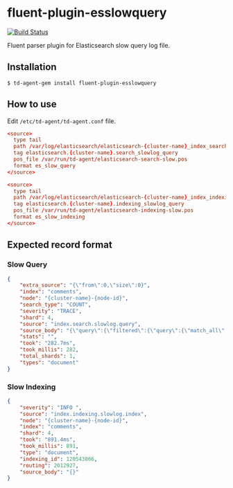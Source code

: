 # fluent-plugin-esslowquery

[![Build Status](https://travis-ci.com/vinted/fluent-plugin-esslowquery.svg?branch=master)](https://travis-ci.com/vinted/fluent-plugin-esslowquery)

Fluent parser plugin for Elasticsearch slow query log file.

## Installation

```shell
$ td-agent-gem install fluent-plugin-esslowquery
```

## How to use

Edit `/etc/td-agent/td-agent.conf` file.

```conf
<source>
  type tail
  path /var/log/elasticsearch/elasticsearch-{cluster-name}_index_search_slowlog.log
  tag elasticsearch.{cluster-name}.search_slowlog_query
  pos_file /var/run/td-agent/elasticsearch-search-slow.pos
  format es_slow_query
</source>

<source>
  type tail
  path /var/log/elasticsearch/elasticsearch-{cluster-name}_index_indexing_slowlog.log
  tag elasticsearch.{cluster-name}.indexing_slowlog_query
  pos_file /var/run/td-agent/elasticsearch-indexing-slow.pos
  format es_slow_indexing
</source>
```

## Expected record format

### Slow Query
```json
{
    "extra_source": "{\"from\":0,\"size\":0}",
    "index": "comments",
    "node": "{cluster-name}-{node-id}",
    "search_type": "COUNT",
    "severity": "TRACE",
    "shard": 4,
    "source": "index.search.slowlog.query",
    "source_body": "{\"query\":{\"filtered\":{\"query\":{\"match_all\":{}},\"filter\":{\"term\":{\"tags\":\"elasticsearch\"}}}}}",
    "stats": "",
    "took": "282.7ms",
    "took_millis": 282,
    "total_shards": 1,
    "types": "document"
}
```
### Slow Indexing

```json
{
    "severity": "INFO ",
    "source": "index.indexing.slowlog.index",
    "node": "{cluster-name}-{node-id}",
    "index": "comments",
    "shard": 4,
    "took": "891.4ms",
    "took_millis": 891,
    "type": "document",
    "indexing_id": 120543866,
    "routing": 2012927,
    "source_body": "{}"
}
```
